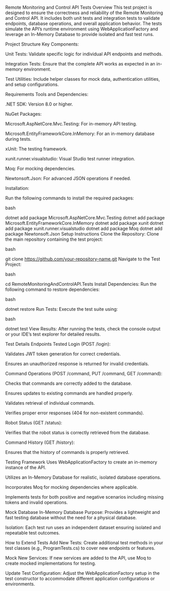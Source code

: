 ﻿Remote Monitoring and Control API Tests
Overview
This test project is designed to ensure the correctness and reliability of the Remote Monitoring and Control API. It includes both unit tests and integration tests to validate endpoints, database operations, and overall application behavior. The tests simulate the API’s runtime environment using WebApplicationFactory and leverage an In-Memory Database to provide isolated and fast test runs.

Project Structure
Key Components:

Unit Tests: Validate specific logic for individual API endpoints and methods.

Integration Tests: Ensure that the complete API works as expected in an in-memory environment.

Test Utilities: Include helper classes for mock data, authentication utilities, and setup configurations.

Requirements
Tools and Dependencies:

.NET SDK: Version 8.0 or higher.

NuGet Packages:

Microsoft.AspNetCore.Mvc.Testing: For in-memory API testing.

Microsoft.EntityFrameworkCore.InMemory: For an in-memory database during tests.

xUnit: The testing framework.

xunit.runner.visualstudio: Visual Studio test runner integration.

Moq: For mocking dependencies.

Newtonsoft.Json: For advanced JSON operations if needed.

Installation:

Run the following commands to install the required packages:

bash

dotnet add package Microsoft.AspNetCore.Mvc.Testing
dotnet add package Microsoft.EntityFrameworkCore.InMemory
dotnet add package xunit
dotnet add package xunit.runner.visualstudio
dotnet add package Moq
dotnet add package Newtonsoft.Json
Setup Instructions
Clone the Repository:
Clone the main repository containing the test project:

bash

git clone https://github.com/your-repository-name.git
Navigate to the Test Project:

bash

cd RemoteMonitoringAndControlAPI.Tests
Install Dependencies:
Run the following command to restore dependencies:

bash

dotnet restore
Run Tests:
Execute the test suite using:

bash

dotnet test
View Results:
After running the tests, check the console output or your IDE’s test explorer for detailed results.

Test Details
Endpoints Tested
Login (POST /login):

Validates JWT token generation for correct credentials.

Ensures an unauthorized response is returned for invalid credentials.

Command Operations (POST /command, PUT /command, GET /command):

Checks that commands are correctly added to the database.

Ensures updates to existing commands are handled properly.

Validates retrieval of individual commands.

Verifies proper error responses (404 for non-existent commands).

Robot Status (GET /status):

Verifies that the robot status is correctly retrieved from the database.

Command History (GET /history):

Ensures that the history of commands is properly retrieved.

Testing Framework
Uses WebApplicationFactory to create an in-memory instance of the API.

Utilizes an In-Memory Database for realistic, isolated database operations.

Incorporates Moq for mocking dependencies where applicable.

Implements tests for both positive and negative scenarios including missing tokens and invalid operations.

Mock Database
In-Memory Database
Purpose:
Provides a lightweight and fast testing database without the need for a physical database.

Isolation:
Each test run uses an independent dataset ensuring isolated and repeatable test outcomes.

How to Extend Tests
Add New Tests:
Create additional test methods in your test classes (e.g., ProgramTests.cs) to cover new endpoints or features.

Mock New Services:
If new services are added to the API, use Moq to create mocked implementations for testing.

Update Test Configuration:
Adjust the WebApplicationFactory setup in the test constructor to accommodate different application configurations or environments.